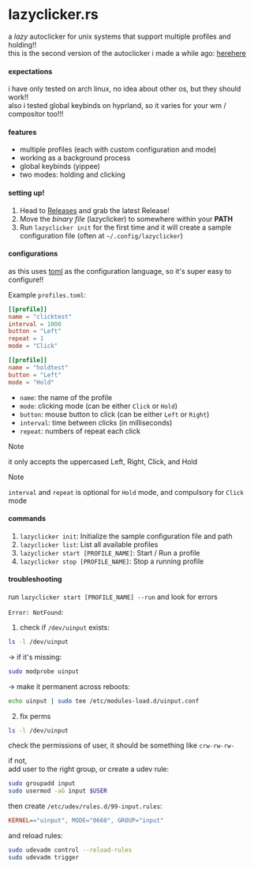 # lazyclicker.rs
a *lazy* autoclicker for unix systems that support multiple profiles and holding!!  
this is the second version of the autoclicker i made a while ago: [herehere](https://github.com/lunar1um/auto-clicker)  

#### expectations
i have only tested on arch linux, no idea about other os, but they should work!!  
also i tested global keybinds on hyprland, so it varies for your wm / compositor too!!!  

#### features
- multiple profiles (each with custom configuration and mode)
- working as a background process
- global keybinds (yippee)
- two modes: holding and clicking

#### setting up!
1. Head to [Releases](https://github.com/lunar1um/lazyclicker.rs/releases) and grab the latest Release!
2. Move the *binary file* (lazyclicker) to somewhere within your **PATH**
3. Run `lazyclicker init` for the first time and it will create a sample configuration file (often at `~/.config/lazyclicker`)

#### configurations
as this uses [toml](https://toml.io/) as the configuration language, so it's super easy to configure!!  

Example `profiles.toml`:
```toml
[[profile]]
name = "clicktest"
interval = 1000
button = "Left"
repeat = 1
mode = "Click"

[[profile]]
name = "holdtest"
button = "Left"
mode = "Hold"
```

- `name`: the name of the profile
- `mode`: clicking mode (can be either `Click` or `Hold`)
- `button`: mouse button to click (can be either `Left` or `Right`)
- `interval`: time between clicks (in milliseconds)
- `repeat`: numbers of repeat each click

> [!NOTE]
> it only accepts the uppercased Left, Right, Click, and Hold

> [!NOTE]
> `interval` and `repeat` is optional for `Hold` mode, and compulsory for `Click` mode

#### commands
1. `lazyclicker init`: Initialize the sample configuration file and path
2. `lazyclicker list`: List all available profiles
3. `lazyclicker start [PROFILE_NAME]`: Start / Run a profile
4. `lazyclicker stop [PROFILE_NAME]`: Stop a running profile

#### troubleshooting
run `lazyclicker start [PROFILE_NAME] --run` and look for errors

`Error: NotFound`:
1. check if `/dev/uinput` exists: 

```sh
ls -l /dev/uinput
```

-> if it's missing: 
```sh
sudo modprobe uinput
```

-> make it permanent across reboots:
```sh
echo uinput | sudo tee /etc/modules-load.d/uinput.conf
```

2. fix perms

```sh
ls -l /dev/uinput
```

check the permissions of user, it should be something like `crw-rw-rw-`

if not,  
add user to the right group, or create a udev rule:

```sh
sudo groupadd input
sudo usermod -aG input $USER
```

then create `/etc/udev/rules.d/99-input.rules`:

```ini
KERNEL=="uinput", MODE="0660", GROUP="input"
```

and reload rules:

```sh
sudo udevadm control --reload-rules
sudo udevadm trigger
```
